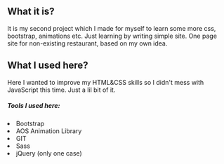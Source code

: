<h2>What it is?</h2>
<p>It is my second project which I made for myself to learn some more css, bootstrap, animations etc. Just learning by writing simple site.
One page site for non-existing restaurant, based on my own idea.</p>
<h2>What I used here?</h2>
Here I wanted to improve my HTML&CSS skills so I didn't mess with JavaScript this time. Just a lil bit of it.
<br><h5>Tools I used here:</h5>
<li>Bootstrap</li>
<li>AOS Animation Library</li>
<li>GIT</li>
<li>Sass</li>
<li>jQuery (only one case)</li>
